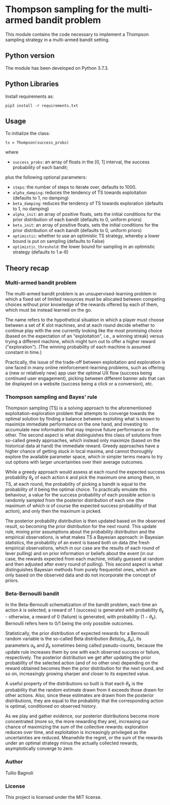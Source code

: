 # Thompson sampling for the multi-armed bandit problem

This module contains the code necessary 
to implement a Thompson sampling strategy
in a multi-armed bandit setting.

## Python version

The module has been developed on Python 3.7.3.

## Python Libraries

Install requirements as:

    pip3 install -r requirements.txt

## Usage

To initialize the class:

    ts = Thompson(success_probs)

where
* `success_probs`: an array of floats in the [0, 1] interval,
    the success probability of each bandit;
    
plus the following optional parameters: 
* `steps`: the number of steps to iterate over, defaults to 1000.
* `alpha_damping`: reduces the tendency of TS towards exploitation (defaults to 1, no damping)
* `beta_damping`: reduces the tendency of TS towards exploration (defaults to 1, no damping)
* `alpha_init`: an array of positive floats, sets the initial conditions for the prior distribution of each bandit
    (defaults to 0, uniform priors)
* `beta_init`: an array of positive floats, sets the initial conditions for the prior distribution of each bandit
    (defaults to 0, uniform priors)
* `optimistic`: whether to use an optimistic TS strategy, whereby a lower bound is put on sampling
    (defaults to False)
* `optimistic_threshold`: the lower bound for sampling in an optimistic strategy
    (defaults to 1.e-6)

## Theory recap

### Multi-armed bandit problem

The multi-armed bandit problem is an unsupervised-learning problem
in which a fixed set of limited resources
must be allocated between competing choices
without prior knowledge of the rewards offered by each of them,
which must be instead learned on the go.

The name refers to the hypothetical situation
in which a player must choose between a set of $K$ slot machines,
and at each round decide whether to continue play with the one
currently looking like the most promising choice
(based on the expectation of an "exploitation", i.e., a winning streak)
versus trying a different machine,
which might turn out to offer a higher reward ("exploration").
(The winning probability of each machine is assumed constant in time.)

Practically, the issue of the trade-off between exploitation and exploration
is one faced in many online reinforcement-learning problems,
such as offering a (new or relatively new) app user the optimal UX flow
(success being continued user engagement),
picking between different banner ads that can be displayed on a website
(success being a click or a conversion), etc.

### Thompson sampling and Bayes' rule

Thompson sampling (TS) is a solving approach to the aforementioned exploitation-exploration problem
that attempts to converge towards the optimal solution by finding a balance
between exploiting what is known to maximize immediate performance on the one hand,
and investing to accumulate new information that may improve future performance on the other.
The second aspect is what distinguishes this class of solutions from so-called
greedy approaches, which instead only maximize (based on the historical data at hand)
the immediate reward. Greedy approaches have a higher chance of getting stuck in local maxima,
and cannot thoroughly explore the available parameter space, which in simpler terms means
to try out options with larger uncertainties over their average outcomes.

While a greedy approach would assess at each round the expected success probability $\theta_k$
of each action $k$ and pick the maximum one among them,
in TS, at each round,
the probability of picking a bandit is equal to the probability of it being the optimal choice.
To practically emulate this behaviour,
a value for the success probability of each possible action is randomly sampled
from the posterior distribution of each one
(the maximum of which _is_ of course the expected success probability of that action),
and only then the maximum is picked.

The posterior probability distribution is then updated based on the observed result,
so becoming the prior distribution for the next round.
This update rule, mixing prior assumptions about the probability distribution and the empirical observations,
is what makes TS a Bayesian approach:
in Bayesian statistics, the probability of an event is based both on data
(the fresh empirical observations, which in our case are the results of each round of lever pulling)
and on prior information or beliefs about the event
(in our case, the rewards expected from each machine, 
initially guessed at random and then adjusted after every round of pulling).
This second aspect is what distinguishes Bayesian methods from purely frequentist ones,
which are only based on the observed data and do not incorporate the concept of priors.

### Beta-Bernoulli bandit

In the Beta-Bernoulli schematization of the bandit problem,
each time an action $k$ is selected,
a reward of 1 (success) is generated with probability $\theta_k$ 
\- otherwise, a reward of 0 (failure) is generated, with probability $(1 - \theta_k)$.
Bernoulli refers here to 0/1 being the only possible outcomes.

Statistically, the prior distribution of expected rewards for a Bernoulli random variable
is the so-called Beta distribution $Beta(\alpha_k, \beta_k)$,
its parameters $\alpha_k$ and $\beta_k$ sometimes being called pseudo-counts,
because the update rule increases them by one with each observed success or failure, respectively.
The posterior distribution we get after updating
the prior probability of the selected action (and of no other one)
depending on the reward obtained becomes then the prior distribution for the next round, and so on,
increasingly growing sharper and closer to its expected value.

A useful property of the distributions so built is that each $\theta_k$ is the probability
that the random estimate drawn from it exceeds those drawn for other actions.
Also, since these estimates are drawn from the posterior distributions,
they are equal to the probability that the corresponding action is optimal,
conditioned on observed history.

As we play and gather evidence, our posterior distributions become more concentrated
(more so, the more rewarding they are),
increasing our chance of maximizing the sum of the collective rewards:
exploration reduces over time, and exploitation is increasingly privileged as the uncertainties are reduced.
Meanwhile the regret, or the sum of the rewards under an optimal strategy
minus the actually collected rewards, asymptotically converge to zero.

### Author

Tullio Bagnoli

### License

This project is licensed under the MIT license.
